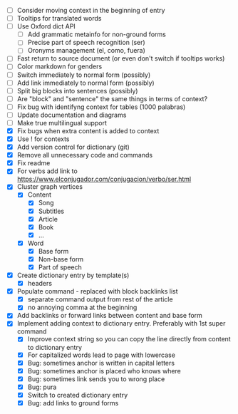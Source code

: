 
- [ ] Consider moving context in the beginning of entry
- [ ] Tooltips for translated words
- [ ] Use Oxford dict API
	- [ ] Add grammatic metainfo for non-ground forms
	- [ ] Precise part of speech recognition (ser)
	- [ ] Oronyms management (el, como, fuera) 
- [ ] Fast return to source document (or even don't switch if tooltips works)
- [ ] Color markdown for genders
- [ ] Switch immediately to normal form (possibly)
- [ ] Add link immediately to normal form (possibly)
- [ ] Split big blocks into sentences (possibly)
- [ ] Are "block" and "sentence" the same things in terms of context? 
- [ ] Fix bug with identifyng context for tables (1000 palabras)
- [ ] Update documentation and diagrams
- [ ] Make true multilingual support
- [x] Fix bugs when extra content is added to context
- [x] Use ! for contexts
- [x] Add version control for dictionary (git)
- [x] Remove all unnecessary code and commands
- [x] Fix readme
- [x] For verbs add link to https://www.elconjugador.com/conjugacion/verbo/ser.html
- [x] Cluster graph vertices
	- [x] Content
		- [x] Song
		- [x] Subtitles
		- [x] Article
		- [x] Book
		- [x] ...
	- [x] Word
		- [x] Base form
		- [x] Non-base form
		- [x] Part of speech
- [x] Create dictionary entry by template(s)
	- [x] headers
- [x] Populate command - replaced with block backlinks list
	- [x] separate command output from rest of the article
	- [x] no annoying comma at the beginning
- [x] Add backlinks or forward links between content and base form
- [x] Implement adding context to dictionary entry. Preferably with 1st super command
	- [x] Improve context string so you can copy the line directly from content to dictionary entry
	- [x] For capitalized words lead to page with lowercase
	- [x] Bug: sometimes anchor is written in capital letters
	- [x] Bug: sometimes anchor is placed who knows where
	- [x] Bug: sometimes link sends you to wrong place
	- [x] Bug: pura
	- [x] Switch to created dictionary entry
	- [x] Bug: add links to ground forms 